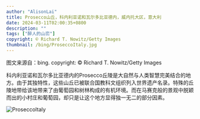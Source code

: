 ```yaml
---
author: "AlisonLai"
title: Prosecco山丘，科内利亚诺和瓦尔多比亚德内，威内托大区，意大利
date: 2024-03-11T02:00:35+0800
description: ""
tags: ["醉人的山峦"]
copyright: © Richard T. Nowitz/Getty Images
thumbnail: /bing/ProseccoItaly.jpg
---
```

图文来源自：bing.  copyright: © Richard T. Nowitz/Getty Images

科内利亚诺和瓦尔多比亚德内的Prosecco丘陵是大自然与人类智慧完美结合的地方。由于其独特性，这些山丘已被联合国教科文组织列入世界遗产名录。特殊的丘陵地带给该地带来了由葡萄园和树林构成的有机环境。而在马赛克般的景观中脱颖而出的小村庄和葡萄园，却只是让这个地方显得独一无二的部分因素。

![ProseccoItaly](/bing/ProseccoItaly.jpg)